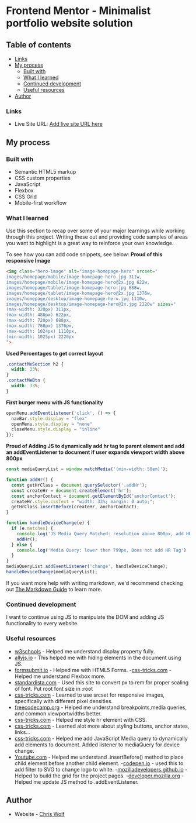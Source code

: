 # Frontend Mentor - Minimalist portfolio website solution

## Table of contents

- [Links](#links)
- [My process](#my-process)
  - [Built with](#built-with)
  - [What I learned](#what-i-learned)
  - [Continued development](#continued-development)
  - [Useful resources](#useful-resources)
- [Author](#author)

### Links

- Live Site URL: [Add live site URL here](https://your-live-site-url.com)

## My process

### Built with

- Semantic HTML5 markup
- CSS custom properties
- JavaScript
- Flexbox
- CSS Grid
- Mobile-first workflow

### What I learned

Use this section to recap over some of your major learnings while working through this project. Writing these out and providing code samples of areas you want to highlight is a great way to reinforce your own knowledge.

To see how you can add code snippets, see below:
**Proud of this responsive Image**
```html
<img class="hero-image" alt="image-homepage-hero" srcset="
images/homepage/mobile/image-homepage-hero.jpg 311w,
images/homepage/mobile/image-homepage-hero@2x.jpg 622w,
images/homepage/tablet/image-homepage-hero.jpg 688w,
images/homepage/tablet/image-homepage-hero@2x.jpg 1376w,
images/homepage/desktop/image-homepage-hero.jpg 1110w,
images/homepage/desktop/image-homepage-hero@2x.jpg 2220w" sizes="
(max-width: 320px) 311px,
(max-width: 480px) 622px,
(max-width: 720px) 688px,
(max-width: 768px) 1376px,
(max-width: 1024px) 1110px,
(min-width: 1025px) 2220px
">
```
**Used Percentages to get correct layout**
```css
.contactMeSection h2 {
  width: 33%;
}
.contactMeBtn {
  width: 33%;
}
```
**First burger menu with JS functionality**
```js
openMenu.addEventListener('click', () => {
  navBar.style.display = "flex"
  openMenu.style.display = "none"
  closeMenu.style.display = "inline"
});
```

**Proud of Adding JS to dynamically add hr tag to parent element and add an addEventListener to document if user expands viewport width above 800px**
```js
const mediaQueryList = window.matchMedia('(min-width: 50em)');

function addHr() {
  const getHrClass = document.querySelector('.addHr');
  const createHr = document.createElement('hr');
  const anchorContact = document.getElementById('anchorContact');
  createHr.style.cssText = "width: 33%; margin: 0 auto;";
  getHrClass.insertBefore(createHr, anchorContact);
}

function handleDeviceChange(e) {
  if (e.matches) {
    console.log('JS Media Query Matched: resolution above 800px, add HR Tag');
    addHr();
  } else {
    console.log('Media Query: lower then 799px, Does not add HR Tag')
  }
}
mediaQueryList.addEventListener('change', handleDeviceChange);
handleDeviceChange(mediaQueryList);
```

If you want more help with writing markdown, we'd recommend checking out [The Markdown Guide](https://www.markdownguide.org/) to learn more.

### Continued development

I want to continue using JS to manipulate the DOM and adding JS functionality to every website.

### Useful resources

- [w3schools](https://www.w3schools.com/cssref/pr_class_display.asp) - Helped me understand display property fully.
- [allyjs.io](https://allyjs.io/tutorials/hiding-elements.html) - This helped me with hiding elements in the document using JS.
- [formsubmit.io](https://formsubmit.co/documentation) - Helped me with HTML5 Forms.
-[css-tricks.com](https://css-tricks.com/snippets/css/a-guide-to-flexbox/) - Helped me understand Flexbox more.
- [standardista.com](http://www.standardista.com/px-to-rem-conversion-if-root-font-size-is-16px/) - Used this site to convert px to rem for proper scaling of font. Put root font size in :root
- [css-tricks.com](https://css-tricks.com/a-guide-to-the-responsive-images-syntax-in-html/#using-srcset) - Learned to use srcset for responsive images, specifically with different pixel densities.
- [freecodecamp.org](https://www.freecodecamp.org/news/css-media-queries-breakpoints-media-types-standard-resolutions-and-more/) - Helped me understand breakpoints,media queries, and common viewportwidths better.
- [css-tricks.com](https://css-tricks.com/examples/hrs/) - Helped me style hr element with CSS.
- [css-tricks.com](https://css-tricks.com/a-complete-guide-to-links-and-buttons/#buttons-heading-2) - Learned alot more about styling buttons, anchor states, links...
- [css-tricks.com](https://css-tricks.com/working-with-javascript-media-queries/) - Helped me add JavaScript Media query to dynamically add elements to document. Added listener to mediaQuery for device change.
- [Youtube.com](https://www.youtube.com/watch?v=XOz8RCiPbx8) - Helped me understand .insertBefore() method to place child element before another child element.
-[codepen.io](https://codepen.io/sosuke/pen/Pjoqqp) - used this to add filter to SVG to change logo to white.
-[mozilladevelopers.github.io](https://mozilladevelopers.github.io/playground/css-grid) - Helped to build the grid for the project pages.
-[developer.mozilla.org](https://developer.mozilla.org/en-US/docs/Web/API/MediaQueryList) - Helped me update JS method to .addEventListener.

## Author
- Website - [Chris Wolf](https://christopherrc819.github.io/)
